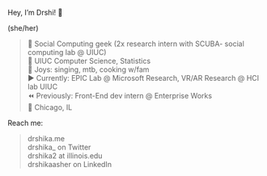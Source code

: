 Hey, I’m Drshi! 👋

(she/her)

> 🔗 Social Computing geek (2x research intern with SCUBA- social computing lab @ UIUC)   
> 🍄 UIUC Computer Science, Statistics   
> 🌱 Joys: singing, mtb, cooking w/fam   
> ▶️ Currently: EPIC Lab @ Microsoft Research, VR/AR Research @ HCI lab UIUC  
> ⏪ Previously: Front-End dev intern @ Enterprise Works   
> 📍 Chicago, IL   

Reach me:

> drshika.me   
> drshika_ on Twitter   
> drshika2 at illinois.edu   
> drshikaasher on LinkedIn   
